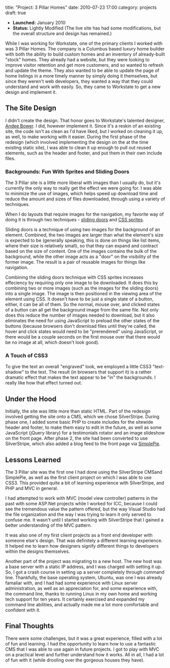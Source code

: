 title: "Project: 3 Pillar Homes"
date: 2010-07-23 17:00
category: projects
draft: true


<div class='post'>
<ul>
	<li><b>Launched:</b> January 2010</li>
	<li><b>Status:</b> Lightly Modified (The live site has had some modifications, but the overall structure and design has remained.)</li>
</ul>
<p>While I was working for Workstate, one of the primary clients I worked with was 3 Pillar Homes. The company is a Columbus based luxury home builder with both the ability to build custom homes and an inventory of already-built "stock" homes. They already had a website, but they were looking to improve visitor retention and get more customers, and so wanted to refresh and update the theme. They also wanted to be able to update the page of home listings in a more timely manner by simply doing it themselves, but since they weren't web developers, they wanted a way that they could understand and work with easily. So, they came to Workstate to get a new design and implement it.</p><!-- more --><h2>The Site Design</h2><p>I didn't create the design. That honor goes to Workstate's talented designer, <a title="Andee's website" href="http://ampersandee.com/">Andee Bower</a>. I did, however implement it. Since it's a reskin of an existing site, the code isn't as clean as I'd have liked, but I worked on cleaning it up, as well, to make working with it easier. During the first phase of the redesign (which involved implementing the design on the at the time existing static site), I was able to clean it up enough to pull out reused elements, such as the header and footer, and put them in their own include files.</p><h3>Backgrounds: Fun With Sprites and Sliding Doors</h3><p>The 3 Pillar site is a little more liberal with images than I usually do, but it's currently the only way to really get the effect we were going for. I was able to minimize the use of images, which helps speed up download time and reduce the amount and sizes of files downloaded, through using a variety of techniques.</p><p>When I do layouts that require images for the navigation, my favorite way of doing it is through two techniques - <a title="A List Apart - Sliding Doors" href="http://www.alistapart.com/articles/slidingdoors/">sliding doors</a> and <a title="A List Apart - CSS Sprites" href="http://www.alistapart.com/articles/sprites">CSS sprites</a>.</p><p>Sliding doors is a technique of using two images for the background of an element. Combined, the two images are larger than what the element's size is expected to be (generally speaking, this is done on things like list items, where their size is relatively small), so that they can expand and contract based on the size of content. One of the images contains the bulk of the background, while the other image acts as a "door" on the visibility of the former image. The result is a pair of reusable images for things like navigation.</p><p>Combining the sliding doors technique with CSS sprites increases effeciency by requiring only one image to be downloaded. It does this by combining two or more images (such as the images for the sliding doors) into a single image. The image is then positioned in the viewing area of the element using CSS. It doesn't have to be just a single state of a button, either, it can be all of them. So the normal, mouse over, and clicked states of a button can all get the background image from the same file. Not only does this reduce the number of images needed to download, but it also eliminates the need for using JavaScript to preload the other states of the buttons (because browsers don't download files until they're called, the hover and click states would need to be "prerendered" using JavaScript, or there would be a couple seconds on the first mouse over that there would be no image at all, which doesn't look good).</p><h3>A Touch of CSS3</h3><p>To give the text an overall "engraved" look, we employed a little CSS3 "text-shadow" to the text. The result (in browsers that support it) is a rather dramatic effect that makes the text appear to be "in" the backgrounds. I really like how that effect turned out.</p><h2>Under the Hood</h2><p>Initially, the site was little more than static HTML. Part of the redesign involved getting the site onto a CMS, which we chose SilverStripe. During phase one, I added some basic PHP to create includes for the sitewide header and footer, to make them easy to edit in the future, as well as some JavaScript (jQuery library) for a testimonials rotator and an image slideshow on the front page. After phase 2, the site had been converted to use SilverStripe, which also added a blog feed to the front page via <a title="RSS Feed Integration" href="http://simplepie.org/">SimplePie</a>.</p><h2>Lessons Learned</h2><p>The 3 Pillar site was the first one I had done using the SilverStripe CMSand SimplePie, as well as the first client project on which I was able to use CSS3. This provided quite a bit of learning experience with SilverStripe, and PHP and MVC in general.</p><p>I had attempted to work with MVC (model view controller) patterns in the past with some ASP.Net projects while I worked for ICC, because I could see the tremendous value the pattern offered, but the way Visual Studio had the file organization and the way I was trying to learn it only served to confuse me. It wasn't until I started working with SilverStripe that I gained a better understanding of the MVC pattern.</p><p>It was also one of my first client projects as a front end developer with someone else's design. That was definitely a different learning experience. It helped me to learn how designers signify different things to developers within the designs themselves.</p><p>Another part of the project was migrating to a new host. The new host  was a base server with a static IP address, and I was charged with  setting it up. So, I got a crash course in setting up a server  completely through command line. Thankfully, the base operating system, Ubuntu, was one I was already famaliar with, and I had had some experience with Linux server administration, as well as an appreciation for, and some experience with, the command line, thanks to running Linux in my own home and working tech support for ten years. It certainly exercised and expanded my command line abilities, and actually made me a lot more comfortable and confident with it.</p><h2>Final Thoughts</h2><p>There were some challenges, but it was a great experience, filled with a lot of fun and learning. I had the opportunity to learn how to use a fantastic CMS that I was able to use again in future projects. I got to play with MVC on a practical level and further understand how it works. All in all, I had a lot of fun with it (while drooling over the gorgeous houses they have).</p></div>